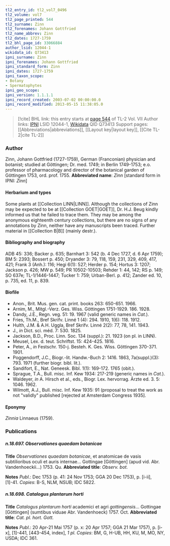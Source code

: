 ```yaml
---
tl2_entry_id: tl2_vol7_0496
tl2_volume: vol7
tl2_page_printed: 544
tl2_surname: Zinn
tl2_forenames: Johann Gottfried
tl2_name_abbrev: Zinn
tl2_dates: 1727-1759
tl2_bhl_page_id: 33066884
author_lsid: 12044-1
wikidata_id: Q73413
ipni_surname: Zinn
ipni_forenames: Johann Gottfried
ipni_standard_form: Zinn
ipni_dates: 1727-1759
ipni_taxon_scope: 
- Botany
- Spermatophytes
ipni_geo_scope: 
ipni_version: 1.1.1.1
ipni_record_created: 2003-07-02 00:00:00.0
ipni_record_modified: 2013-05-15 11:38:05.0
---
```


> [!cite] BHL link: this entry starts at [page 544](https://www.biodiversitylibrary.org/page/33066884) of TL-2 Vol. VII
> Author links: [IPNI](https://www.ipni.org/a/12044-1) LSID 12044-1, [Wikidata](https://www.wikidata.org/wiki/Q73413) QID Q73413
> Support pages: [[Abbreviations|abbreviations]], [[Layout key|layout key]], [[Cite TL-2|cite TL-2]]

### Author

Zinn, Johann Gottfried (1727-1759), German (Franconian) physician and botanist; studied at Göttingen; Dr. med. 1749; in Berlin 1749-1753; e.o. professor of pharmacology and director of the botanical garden of Göttingen 1753, ord. prof. 1755. 
**Abbreviated name**: *Zinn* \[standard form in IPNI: *Zinn*\]

#### Herbarium and types

Some plants at [[Collection LINN|LINN]]. Although the collections of Zinn may be expected to be at [[Collection GOET|GOET]], Dr. H.J. Beug kindly informed us that he failed to trace them. They may be among the anonymous eighteenth century collections, but there are no signs of any annotations by Zinn, neither have any manuscripts been traced. Further material in [[Collection B|B]] (mainly destr.).

#### Bibliography and biography

ADB 45: 336; Backer p. 635; Barnhart 3: 542 (b. 4 Dec 1727, d. 6 Apr 1759); BM 5: 2393; Bossert p. 450; Dryander 3: 79, 118, 159, 231, 329, 409, 417, 421; Frank 3 (Anh.): 116; Hegi 6(1): 527; Herder p. 154; Hortus 3: 1207; Jackson p. 426; MW p. 549; PR 10502-10503; Rehder 1: 44, 142; RS p. 149; SO 637e; TL-1/1446-1447; Tucker 1: 759; Urban-Berl. p. 412; Zander ed. 10, p. 735, ed. 11, p. 839.

#### Biofile

- Anon., Brit. Mus. gen. cat. print. books 263: 650-651. 1966.
- Arnim, M., Mitgl.-Verz. Ges. Wiss. Göttingen 1751-1929. 186. 1928.
- Dandy, J.E., Regn. veg. 51: 19. 1967 (valid generic names in *Cat.*).
- Fries, Th.M., Bref Skrifv. Linné 1 (4): 294. 1910, 1(6): 118. 1912.
- Hulth, J.M. & A.H. Uggla, Bref Skrifv. Linné 2(2): 77, 78, 141. 1943.
- J., *in* Dict. sci. méd. 7: 530. 1825.
- Jackson, B.D., Proc. Linn. Soc. 134 (suppl.): 21. 1923 (on pl. in LINN).
- Meusel, Lex. d. teut. Schriftst. 15: 424-425. 1816.
- Peter, A., *in* Festschr. 150-j. Besteh. K. Ges. Wiss. Göttingen 370-371. 1901.
- Poggendorff, J.C., Biogr.-lit. Handw.-Buch 2: 1416. 1863, 7a(suppl.)(3): 793. 1971 (further biogr. bibl. lit.).
- Sandifort, E., Nat. Geneesk. Bibl. 1(1): 169-172. 1765 (obit.).
- Sprague, T.A., Bull. misc. Inf. Kew 1934: 217-219 (generic names in *Cat.*).
- Waldeyer, *in* A. Hirsch et al., eds., Biogr. Lex. hervorrag. Ärzte ed. 3. 5: 1046. 1962.
- Wilmott, A.J., Bull. misc. Inf. Kew 1935: 91 (proposal to treat the work as not "validly" published \[rejected at Amsterdam Congress 1935\].

#### Eponymy

*Zinnia* Linnaeus (1759).

### Publications

##### n.18.697. Observationes quaedam botanicae

**Title**
*Observationes quaedam botanicae*, et anatomicae de vasis subtilioribus oculi et auris internae... Gottingae \[Göttingen\] (apud vid. Abr. Vandenhoeckii...) 1753. Qu.
**Abbreviated title**: *Observ. bot.*

**Notes**
*Publ*.: Dec 1753 (p. 41: 24 Nov 1753; GGA 20 Dec 1753), p. \[i-ii\], \[1\]-41. *Copies*: B-S, NLM, NSUB; IDC 5822.

##### n.18.698. Catalogus plantarum horti

**Title**
*Catalogus plantarum horti* academici et agri *gottingensis*... Gottingae \[Göttingen\] (sumtibus viduae Abr. Vandenhoeck) 1757. Oct.
**Abbreviated title**: *Cat. pl. hort. Gott.*

**Notes**
*Publ*.: 20 Apr-21 Mai 1757 (p. x: 20 Apr 1757; GGA 21 Mar 1757), p. \[i-x\], \[1\]-441, \[443-454, index\], *1 pl. Copies*: BM, G, H-UB, HH, KU, M, MO, NY, USDA; IDC 361.

